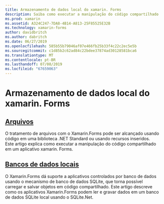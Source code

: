 ```yaml
---
title: Armazenamento de dados local do xamarin. Forms
description: Saiba como executar a manipulação do código compartilhado do xamarin. Forms e como ler e gravar dados em um banco de dados SQLite local usando SQLite.Net.
ms.prod: xamarin
ms.assetid: A324C247-7DA8-4B14-A813-25F85525E32B
ms.technology: xamarin-forms
author: davidbritch
ms.author: dabritch
ms.date: 06/27/2019
ms.openlocfilehash: 585b55b79046af07e466fb25b33f4c22c2ec5e5b
ms.sourcegitcommit: c1d85b2c62ad84c22bdee37874ad30128581bca6
ms.translationtype: MT
ms.contentlocale: pt-BR
ms.lasthandoff: 07/08/2019
ms.locfileid: "67659063"
---
```

# <a name="xamarinforms-local-data-storage"></a>Armazenamento de dados local do xamarin. Forms

## <a name="filesfilesmd"></a>[Arquivos](files.md)

O tratamento de arquivos com o Xamarin.Forms pode ser alcançado usando código em uma biblioteca .NET Standard ou usando recursos inseridos. Este artigo explica como executar a manipulação do código compartilhado em um aplicativo xamarin. Forms.

## <a name="local-databasesdatabasesmd"></a>[Bancos de dados locais](databases.md)

O Xamarin.Forms dá suporte a aplicativos controlados por banco de dados usando o mecanismo de banco de dados SQLite, que torna possível carregar e salvar objetos em código compartilhado. Este artigo descreve como os aplicativos Xamarin.Forms podem ler e gravar dados em um banco de dados SQLite local usando o SQLite.Net.
